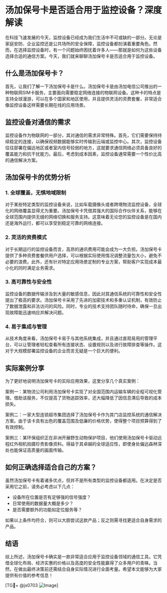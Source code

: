 # 汤加保号卡是否适合用于监控设备？深度解读

在科技飞速发展的今天，监控设备已经成为我们生活中不可或缺的一部分。无论是家庭安防、企业监控还是公共场所的安全保障，监控设备都扮演着重要角色。然而，在选择监控设备时，有一个问题始终困扰着许多人——那就是如何为这些设备选择合适的通信方案。今天，我们就来聊聊汤加保号卡是否适合用于监控设备。

## 什么是汤加保号卡？

首先，让我们了解一下汤加保号卡是什么。汤加保号卡是由汤加电信公司推出的一种物联网SIM卡服务，主要面向需要稳定网络连接的物联网设备。这种卡的特点是支持全球漫游，可以在多个国家和地区使用，并且提供灵活的资费套餐，非常适合像监控设备这样需要长期在线的应用场景。

## 监控设备对通信的需求

监控设备作为物联网的一部分，其对通信的需求非常特殊。首先，它们需要保持持续稳定的连接，以确保视频数据能够实时传输到云端或监控中心。其次，监控设备往往部署在偏远地区或者室内信号较弱的地方，这就要求通信网络必须具备良好的覆盖能力和抗干扰能力。最后，考虑到成本因素，监控设备通常需要一个性价比高的通信解决方案。

## 汤加保号卡的优势分析

### 1. 全球覆盖，无惧地域限制

对于某些特定类型的监控设备来说，比如车载摄像头或者跨境物流监控设备，全球化的网络覆盖显得尤为重要。汤加保号卡凭借其强大的国际合作伙伴关系，能够在全球范围内提供无缝的网络切换和服务支持。这意味着无论您的监控设备是在国内还是海外运行，都可以享受到稳定可靠的网络连接。

### 2. 灵活的资费模式

对于长期运行的监控设备而言，高昂的通讯费用可能会成为一大负担。汤加保号卡提供了多种资费套餐供用户选择，可以根据实际使用情况调整流量包大小，避免不必要的浪费。此外，还有针对特定应用场景定制的专业方案，帮助客户实现成本最小化的同时满足业务需求。

### 3. 高可靠性与安全性

监控设备的数据传输涉及到大量的敏感信息，因此对其通信系统的可靠性和安全性提出了极高的要求。汤加保号卡采用了先进的加密技术和多重认证机制，有效防止了数据泄露和非法访问的风险。同时，专业的技术支持团队随时待命，确保一旦出现故障能迅速响应并解决问题。

### 4. 易于集成与管理

从技术角度来看，汤加保号卡易于与其他系统集成，并且通过直观易用的管理平台，可以让管理者轻松查看所有连接状态、设置规则以及进行故障排查等操作。这对于大规模部署监控设备的企业而言无疑是一个巨大的便利。

## 实际案例分享

为了更好地说明汤加保号卡的实际应用效果，这里分享几个真实案例：

案例一：某物流公司利用汤加保号卡实现了对全国范围内运输车辆的全程可视化管理。借助该服务，不仅提高了货物追踪效率，还大幅降低了因信息滞后导致的成本损失。

案例二：一家大型连锁超市集团选择了汤加保号卡作为其门店监控系统的通信解决方案。由于该卡具有出色的覆盖范围及低廉的价格优势，使得整个项目预算得到了有效控制。

案例三：某环保组织正在非洲开展野生动物保护项目，他们使用汤加保号卡驱动远程红外相机拍摄珍贵影像资料。得益于其卓越的全球适应性，即使身处偏远森林深处也能保证高质量的画面传输。

## 如何正确选择适合自己的方案？

虽然汤加保号卡有着诸多优点，但并不是所有类型的监控设备都适用。在决定是否采用它之前，请务必考虑以下几点：
- 设备所在位置是否有足够强的信号强度？
- 日常使用的数据量大概是多少？
- 是否需要额外的功能如定位服务等？

如果以上条件均符合，则可以大胆尝试这款产品；反之则需寻找更适合自身需求的产品。

## 结语

综上所述，汤加保号卡确实是一款非常适合应用于监控设备领域的通信工具。它凭借全球化布局、经济实惠的价格以及高度的安全性能赢得了众多用户的青睐。当然，在做出最终决策前还需结合自身实际情况进行全面考量。希望本文能够为大家提供有价值的参考信息！

[TG💪+ @jx0703 ![Image](https://github.com/user-attachments/assets/dbca1d08-cadb-493c-b0ec-ad6f7a83f270)]